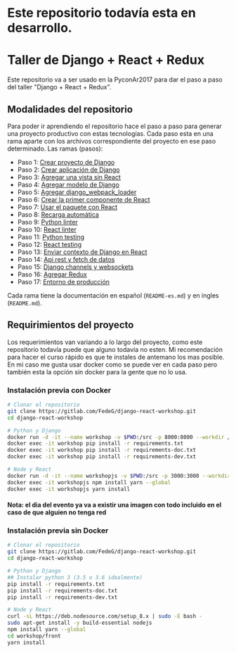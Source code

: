 # Este repositorio todavía esta en desarrollo.

# Taller de Django + React + Redux
Este repositorio va a ser usado en la PyconAr2017 para dar el paso a paso del taller
"Django + React + Redux".

## Modalidades del repositorio
Para poder ir aprendiendo el repositorio hace el paso a paso para generar una
proyecto productivo con estas tecnologías.
Cada paso esta en una rama aparte con los archivos correspondiente del proyecto
en ese paso determinado.
Las ramas (pasos):
- Paso 1: [Crear proyecto de Django](/es/step1_create_project)
- Paso 2: [Crear aplicación de Django](/es/step2_create_django_app)
- Paso 3: [Agregar una vista sin React](/es/step3_add_non_react_views)
- Paso 4: [Agregar modelo de Django](/es/step4_add_django_models)
- Paso 5: [Agregar django_webpack_loader](/es/step5_add_django_webpack_loader)
- Paso 6: [Crear la primer componente de React](/es/step6_create_first_react_component)
- Paso 7: [Usar el paquete con React](/es/step7_use_the_bundle)
- Paso 8: [Recarga automática](/es/step8_hot_reloading)
- Paso 9: [Python linter](/es/step9_python_linter)
- Paso 10: [React linter](/es/step10_react_linter)
- Paso 11: [Python testing](/es/step11_python_testing)
- Paso 12: [React testing](/es/step12_react_testing)
- Paso 13: [Enviar contexto de Django en React](/es/step13_django_context_in_react)
- Paso 14: [Api rest y fetch de datos](/es/step14_api_rest)
- Paso 15: [Django channels y websockets](/es/step15_websockets_and_channels)
- Paso 16: [Agregar Redux](/es/step16_add_redux)
- Paso 17: [Entorno de producción](/es/step17_going_to_production)

Cada rama tiene la documentación en español (`README-es.md`) y en ingles (`README.md`).

## Requirimientos del proyecto
Los requerimientos van variando a lo largo del proyecto, como este repositorio todavía
puede que alguno todavía no esten.
Mi recomendación para hacer el curso rápido es que te instales de antemano los mas posible.
En mi caso me gusta usar docker como se puede ver en cada paso pero también esta la
opción sin docker para la gente que no lo usa.

### Instalación previa con Docker
```bash
# Clonar el repositorio
git clone https://gitlab.com/FedeG/django-react-workshop.git
cd django-react-workshop

# Python y Django
docker run -d -it --name workshop -v $PWD:/src -p 8000:8000 --workdir /src python:3.6 bash
docker exec -it workshop pip install -r requirements.txt
docker exec -it workshop pip install -r requirements-doc.txt
docker exec -it workshop pip install -r requirements-dev.txt

# Node y React
docker run -d -it --name workshopjs -v $PWD:/src -p 3000:3000 --workdir /src/workshop/front node:8 bash
docker exec -it workshopjs npm install yarn --global
docker exec -it workshopjs yarn install
```
#### Nota: el dia del evento ya va a existir una imagen con todo incluido en el caso de que alguien no tenga red

### Instalación previa sin Docker
```bash
# Clonar el repositorio
git clone https://gitlab.com/FedeG/django-react-workshop.git
cd django-react-workshop

# Python y Django
## Instalar python 3 (3.5 o 3.6 idealmente)
pip install -r requirements.txt
pip install -r requirements-doc.txt
pip install -r requirements-dev.txt

# Node y React
curl -sL https://deb.nodesource.com/setup_8.x | sudo -E bash -
sudo apt-get install -y build-essential nodejs
npm install yarn --global
cd workshop/front
yarn install
```
